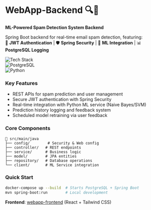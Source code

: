 # WebApp-Backend 🔍📧  
**ML-Powered Spam Detection System Backend**  

Spring Boot backend for real-time email spam detection, featuring:  
🚀 **JWT Authentication** | 🛡️ **Spring Security** | 🤖 **ML Integration** | 📊 **PostgreSQL Logging**  

![Tech Stack](https://img.shields.io/badge/Spring_Boot-6DB33F?style=for-the-badge&logo=spring&logoColor=white)  
![PostgreSQL](https://img.shields.io/badge/PostgreSQL-4169E1?style=for-the-badge&logo=postgresql&logoColor=white)  
![Python](https://img.shields.io/badge/Python_ML_Service-3776AB?style=for-the-badge&logo=python&logoColor=white)  

### Key Features  
- REST APIs for spam prediction and user management  
- Secure JWT authentication with Spring Security  
- Real-time integration with Python ML service (Naive Bayes/SVM)  
- Prediction history logging and feedback system  
- Scheduled model retraining via user feedback  

### Core Components  
```text
📁 src/main/java  
├── config/        # Security & Web config  
├── controller/   # REST endpoints  
├── service/      # Business logic  
├── model/        # JPA entities  
├── repository/   # Database operations  
└── client/       # ML Service integration  
```

### Quick Start  
```bash  
docker-compose up --build  # Starts PostgreSQL + Spring Boot  
mvn spring-boot:run        # Local development  
```

**Frontend**: [webapp-frontend](https://github.com/yourusername/webapp-frontend) (React + Tailwind CSS)  
